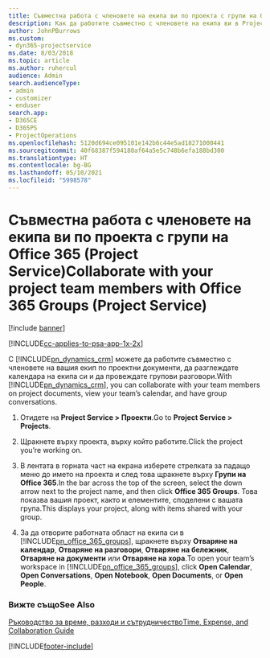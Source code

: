 ```yaml
---
title: Съвместна работа с членовете на екипа ви по проекта с групи на Office 365
description: Как да работите съвместно с членовете на екипа ви в Project Service чрез групи на Office 365
author: JohnPBurrows
ms.custom:
- dyn365-projectservice
ms.date: 8/03/2018
ms.topic: article
ms.author: ruhercul
audience: Admin
search.audienceType:
- admin
- customizer
- enduser
search.app:
- D365CE
- D365PS
- ProjectOperations
ms.openlocfilehash: 5120d694ce095101e142b6c44e5ad18271000441
ms.sourcegitcommit: 40f68387f594180af64a5e5c748b6efa188bd300
ms.translationtype: HT
ms.contentlocale: bg-BG
ms.lasthandoff: 05/10/2021
ms.locfileid: "5998578"
---
```

# <a name="collaborate-with-your-project-team-members-with-office-365-groups-project-service"></a><span data-ttu-id="d8574-103">Съвместна работа с членовете на екипа ви по проекта с групи на Office 365 (Project Service)</span><span class="sxs-lookup"><span data-stu-id="d8574-103">Collaborate with your project team members with Office 365 Groups (Project Service)</span></span>

[!include [banner](../includes/psa-now-project-operations.md)]

[!INCLUDE[cc-applies-to-psa-app-1x-2x](../includes/cc-applies-to-psa-app-1x-2x.md)]

<span data-ttu-id="d8574-104">С [!INCLUDE[pn_dynamics_crm](../includes/pn-dynamics-crm.md)] можете да работите съвместно с членовете на вашия екип по проектни документи, да разглеждате календара на екипа си и да провеждате групови разговори.</span><span class="sxs-lookup"><span data-stu-id="d8574-104">With [!INCLUDE[pn_dynamics_crm](../includes/pn-dynamics-crm.md)], you can collaborate with your team members on project documents, view your team’s calendar, and have group conversations.</span></span>  
  
1. <span data-ttu-id="d8574-105">Отидете на **Project Service > Проекти**.</span><span class="sxs-lookup"><span data-stu-id="d8574-105">Go to **Project Service > Projects**.</span></span>  
  
2. <span data-ttu-id="d8574-106">Щракнете върху проекта, върху който работите.</span><span class="sxs-lookup"><span data-stu-id="d8574-106">Click the project you’re working on.</span></span>  
  
3. <span data-ttu-id="d8574-107">В лентата в горната част на екрана изберете стрелката за падащо меню до името на проекта и след това щракнете върху **Групи на Office 365**.</span><span class="sxs-lookup"><span data-stu-id="d8574-107">In the bar across the top of the screen, select the down arrow next to the project name, and then click **Office 365 Groups**.</span></span> <span data-ttu-id="d8574-108">Това показва вашия проект, както и елементите, споделени с вашата група.</span><span class="sxs-lookup"><span data-stu-id="d8574-108">This displays your project, along with items shared with your group.</span></span>  
  
4. <span data-ttu-id="d8574-109">За да отворите работната област на екипа си в [!INCLUDE[pn_office_365_groups](../includes/pn-office-365-groups.md)], щракнете върху **Отваряне на календар**, **Отваряне на разговори**, **Отваряне на бележник**, **Отваряне на документи** или **Отваряне на хора**.</span><span class="sxs-lookup"><span data-stu-id="d8574-109">To open your team’s workspace in [!INCLUDE[pn_office_365_groups](../includes/pn-office-365-groups.md)], click **Open Calendar**, **Open Conversations**, **Open Notebook**, **Open Documents**, or **Open People**.</span></span>  
  
### <a name="see-also"></a><span data-ttu-id="d8574-110">Вижте също</span><span class="sxs-lookup"><span data-stu-id="d8574-110">See Also</span></span>  
 [<span data-ttu-id="d8574-111">Ръководство за време, разходи и сътрудничество</span><span class="sxs-lookup"><span data-stu-id="d8574-111">Time, Expense, and Collaboration Guide</span></span>](../psa/time-expense-collaboration-guide.md)


[!INCLUDE[footer-include](../includes/footer-banner.md)]